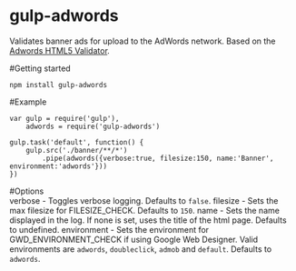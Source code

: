 # gulp-adwords
Validates banner ads for upload to the AdWords network. Based on the [Adwords HTML5 Validator](https://h5validator.appspot.com/adwords).

#Getting started  
```
npm install gulp-adwords
```

#Example  
```
var gulp = require('gulp'),
	adwords = require('gulp-adwords')

gulp.task('default', function() {
	gulp.src('./banner/**/*')
		.pipe(adwords({verbose:true, filesize:150, name:'Banner', environment:'adwords'}))
})
```

#Options  
verbose - Toggles verbose logging. Defaults to `false`.
filesize - Sets the max filesize for FILESIZE_CHECK. Defaults to `150`. 
name - Sets the name displayed in the log. If none is set, uses the title of the html page. Defaults to undefined.
environment - Sets the environment for GWD_ENVIRONMENT_CHECK if using Google Web Designer. Valid environments are `adwords`, `doubleclick`, `admob` and `default`. Defaults to `adwords`.
